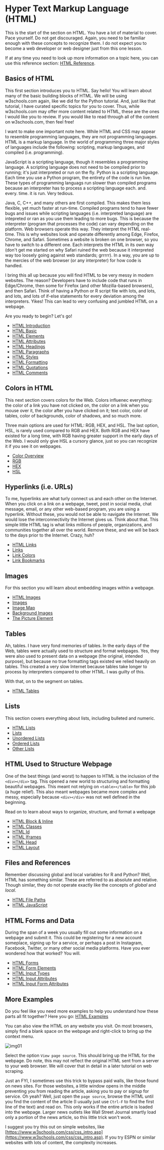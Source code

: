 # Hyper Text Markup Language (HTML)
This is the start of the section on HTML. You have a lot of material to cover. Pace yourself. Do not get discouraged. Again, you need to be familiar enough with these concepts to recognize them. I do not expect you to become a web developer or web designer just from this one lesson. 

If at any time you need to look up more information on a topic here, you can use this reference section: [HTML Reference](https://www.w3schools.com/tags/default.asp).

## Basics of HTML
This first section introduces you to HTML. Say hello! You will learn about many of the basic building blocks of HTML. We will be using w3schools.com again, like we did for the Python tutorial. And, just like that tutorial, I have curated specific topics for you to cover. Thus, while w3schools.com may offer more content related to HTML, these are the ones I would like you to review. If you would like to read through all of the content on w3schools.com, then feel free!

I want to make one important note here. While HTML and CSS may appear to resemble programming languages, they are not programming languages. HTML is a markup language. In the world of programming three major styles of languages include the following: scripting, markup languages, and compiled (i.e. programming). 

JavaScript is a scripting language, though it resembles a programming language. A scripting language does not need to be compiled prior to running; it's just interpreted or run on the fly. Python is a scripting language. Each time you use a Python program, the entirety of the code is run live. These types of programming languags run slower than compiled programs because an interpreter has to process a scripting language each. and. every. time. it is run. Very tedious.

Java, C, C++, and many others are first compiled. This makes them less flexible, yet much faster at run-time. Compiled programs tend to have fewer bugs and issues while scripting languages (i.e. interpreted language) are intepreted or ran as you use them leading to more bugs. This is because the interpreter (program that processes the code) can vary depending on the platform. Web browsers operate this way. They interpret the HTML real-time. This is why websites look and operate differently among Edge, Firefox, Chrome, and Safari. Sometimes a website is broken on one browser, so you have to switch to a different one. Each interprets the HTML in its own way (don't get me started on why Safari ruined the web because it interpreted way too loosely going against web standards; grrrrr). In a way, you are up to the mercies of the web browser (or any interpreter) for how code is handled.

I bring this all up because you will find HTML to be very messy in modern websites. The reason? Developers have to include code that runs in Edge/Chrome, then some for Firefox (and other Mozilla-based browsers), and then Safari. Think of having a Python or R script file with lots, and lots, and lots, and lots of if-else statements for every deviation among the interpreters. Yikes! This can lead to very confusing and jumbled HTML on a webpage.

Are you ready to begin? Let's go!
* [HTML Introduction](https://www.w3schools.com/html/html_intro.asp)
* [HTML Basic](https://www.w3schools.com/html/html_basic.asp)
* [HTML Elements](https://www.w3schools.com/html/html_elements.asp)
* [HTML Attributes](https://www.w3schools.com/html/html_attributes.asp)
* [HTML Headings](https://www.w3schools.com/html/html_headings.asp)
* [HTML Paragraphs](https://www.w3schools.com/html/html_paragraphs.asp)
* [HTML Styles](https://www.w3schools.com/html/html_styles.asp)
* [HTML Formatting](https://www.w3schools.com/html/html_formatting.asp)
* [HTML Quotations](https://www.w3schools.com/html/html_quotation_elements.asp)
* [HTML Comments](https://www.w3schools.com/html/html_comments.asp)

## Colors in HTML
This next section covers colors for the Web. Colors influenec everything: the color of a link you have not clicked on, the color on a link when you mouse over it, the color after you have clicked on it; text color, color of tables, color of backgrounds, color of shadows, and so much more. 

Three main options are used for HTML: RGB, HEX, and HSL. The last option, HSL, is rarely used compared to RGB and HEX. Both RGB and HEX have existed for a long time, with RGB having greater support in the early days of the Web. I would only give HSL a cursory glance, just so you can recognize it if you see it on webpages.
* [Color Overview](https://www.w3schools.com/html/html_colors.asp)
* [RGB](https://www.w3schools.com/html/html_colors_rgb.asp)
* [HEX](https://www.w3schools.com/html/html_colors_hex.asp)
* [HSL](https://www.w3schools.com/html/html_colors_hsl.asp)

## Hyperlinks (i.e. URLs)
To me, hyperlinks are what turly connect us and each other on the Internet. When you click on a link on a webpage, tweet, post in social media, chat message, email, or any other web-based program, you are using a hyperlink. Without these, you would not be able to navigate the Internet. We would lose the interconnectivity the Internet gives us. Think about that. This simple little HTML tag is what links millions of people, organizations, and communities together all over the world. Remove these, and we will be back to the days prior to the Internet. Crazy, huh?
* [HTML Links](https://www.w3schools.com/html/html_links.asp)
* [Links](https://www.w3schools.com/html/html_links.asp)
* [Link Colors](https://www.w3schools.com/html/html_links_colors.asp)
* [Link Bookmarks](https://www.w3schools.com/html/html_links_bookmarks.asp)

## Images
For this section you will learn about embedding images within a webpage.
* [HTML Images](https://www.w3schools.com/html/html_images.asp)
* [Images](https://www.w3schools.com/html/html_images.asp)
* [Image Map](https://www.w3schools.com/html/html_images_imagemap.asp)
* [Background Images](https://www.w3schools.com/html/html_images_background.asp)
* [The Picture Element](https://www.w3schools.com/html/html_images_picture.asp)

## Tables
Ah, tables. I have very fond memories of tables. In the early days of the Web, tables were actually used to structure and format webpages. Yes, they were also used to present data on a webpage (the original, intended purpose), but because no true formatting tags existed we relied heavily on tables. This created a very slow Internet because tables take longer to process by interpreters compared to other HTML. I was guilty of this.

With that, on to the segment on tables.
* [HTML Tables](https://www.w3schools.com/html/html_tables.asp)

## Lists
This section covers everything about lists, including bulleted and numeric.
* [HTML Lists](https://www.w3schools.com/html/html_lists.asp)
* [Lists](https://www.w3schools.com/html/html_lists.asp)
* [Unordered Lists](https://www.w3schools.com/html/html_lists_unordered.asp)
* [Ordered Lists](https://www.w3schools.com/html/html_lists_ordered.asp)
* [Other Lists](https://www.w3schools.com/html/html_lists_other.asp)

## HTML Used to Structure Webpage
One of the best things (and worst) to happen to HTML is the inclusion of the `<div></div>` tag. This opened a new world to structuring and formatting beautiful webpages. This meant not relying on `<table></table>` for this job (a huge relief). This also meant webpages became more complex and messy, especially because `<div></div>` was not well defined in the beginning.

Read on to learn about ways to organize, structure, and format a webpage
* [HTML Block & Inline](https://www.w3schools.com/html/html_blocks.asp)
* [HTML Classes](https://www.w3schools.com/html/html_classes.asp)
* [HTML Id](https://www.w3schools.com/html/html_id.asp)
* [HTML Iframes](https://www.w3schools.com/html/html_iframe.asp)
* [HTML Head](https://www.w3schools.com/html/html_head.asp)
* [HTML Layout](https://www.w3schools.com/html/html_layout.asp)

## Files and References
Remember discussing global and local variables for R and Python? Well, HTML has something similar. These are referred to as absolute and relative. Though similar, they do not operate exactly like the concepts of *global* and *local*.
* [HTML File Paths](https://www.w3schools.com/html/html_filepaths.asp)
* [HTML JavaScript](https://www.w3schools.com/html/html_scripts.asp)

## HTML Forms and Data
During the span of a week you usually fill out some information on a webpage and submit it. This could be registering for a new account someplace, signing up for a service, or perhaps a post in Instagram, Facebook, Twitter, or many other social media platforms. Have you ever wondered how that worked? You will.
* [HTML Forms](https://www.w3schools.com/html/html_forms.asp)
* [HTML Form Elements](https://www.w3schools.com/html/html_form_elements.asp)
* [HTML Input Types](https://www.w3schools.com/html/html_form_input_types.asp)
* [HTML Input Attributes](https://www.w3schools.com/html/html_form_attributes.asp)
* [HTML Input Form Attributes](https://www.w3schools.com/html/html_form_attributes_form.asp)

## More Examples
Do you feel like you need more examples to help you understand how these parts all fit together? Here you go: [HTML Examples](https://www.w3schools.com/html/html_examples.asp)

You can also view the HTML on any website you visit. On most browsers, simply find a blank space on the webpage and right-click to bring up the context menu.

![img01](img01.png)

Select the option `View page source`. This should bring up the HTML for the webpage. Do note, this may not reflect the original HTML sent from a server to your web browser. We will cover that in detail in a later tutorial on web scraping.

Just an FYI, I sometimes use this trick to bypass paid walls, like those found on news sites. For those websites, a little window opens in the middle preventing you from reading the article, asking you to pay or signup for service. Oh yeah? Well, just open the `page source`, browse the HTML until you find the content of the article (I usually just use `Ctrl-F` to find the first line of the text) and read on. This only works if the entire article is loaded into the webpage. Larger news outlets like Wall Street Journal smartly load only a portion of the news article, so this little trick won't work.

I suggest you try this out on simple websites, like [https://www.w3schools.com/css/css_intro.asp](https://www.w3schools.com/css/css_intro.asp). If you try ESPN or similar websites with lots of content, the complexity increases.
